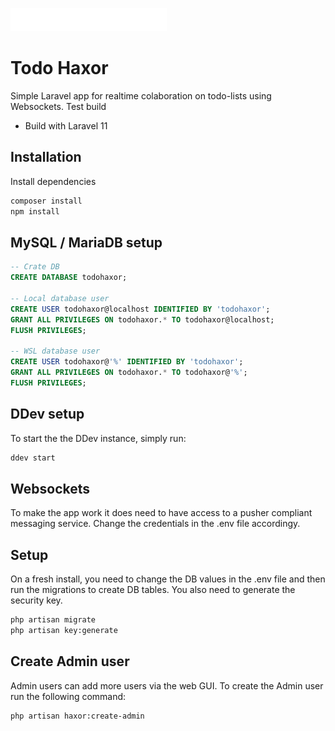 [<img src="public/resources/svg/haxor_no-white.svg" width="250" style="display:inline-block"/>](public/resources/svg/haxor_no-white.svg)
# Todo Haxor

Simple Laravel app for realtime colaboration on todo-lists using Websockets.
Test build

- Build with Laravel 11

## Installation
Install dependencies
```bash
composer install
npm install
```
## MySQL / MariaDB setup
```sql
-- Crate DB
CREATE DATABASE todohaxor;

-- Local database user
CREATE USER todohaxor@localhost IDENTIFIED BY 'todohaxor';
GRANT ALL PRIVILEGES ON todohaxor.* TO todohaxor@localhost;
FLUSH PRIVILEGES;

-- WSL database user
CREATE USER todohaxor@'%' IDENTIFIED BY 'todohaxor';
GRANT ALL PRIVILEGES ON todohaxor.* TO todohaxor@'%';
FLUSH PRIVILEGES;
```

## DDev setup
To start the the DDev instance, simply run:
```bash
ddev start
```

## Websockets
To make the app work it does need to have access to a pusher compliant messaging service. Change the credentials in the .env file accordingy.

## Setup
On a fresh install, you need to change the DB values in the .env file and then run the migrations to create DB tables.
You also need to generate the security key.
```bash
php artisan migrate
php artisan key:generate
```

## Create Admin user
Admin users can add more users via the web GUI. To create the Admin user run the following command:
```bash
php artisan haxor:create-admin
```
